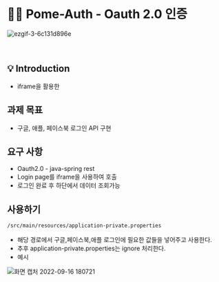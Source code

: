 # 🙋‍♂️ Pome-Auth - Oauth 2.0 인증

![ezgif-3-6c131d896e](https://user-images.githubusercontent.com/58019931/190844382-5337238c-2a6c-47d0-a5cc-7a74d2f6b3b5.gif)

<br>

## 💡 Introduction
- iframe을 활용한 

## 과제 목표

- 구글, 애플, 페이스북 로그인 API 구현

## 요구 사항

- Oauth2.0 - java-spring rest
- Login page를 iframe을 사용하여 호출
- 로그인 완료 후 하단에서 데이터 조회가능

## 사용하기

```bash
/src/main/resources/application-private.properties
```
- 해당 경로에서 구글,페이스북,애플 로그인에 필요한 값들을 넣어주고 사용한다.
- 추후 application-private.properties는 ignore 처리한다.
- 예시

![화면 캡처 2022-09-16 180721](https://user-images.githubusercontent.com/58019931/190601557-3e651a9d-599c-43f6-b128-8d38f53a0f60.png)

